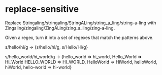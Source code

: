 # replace-sensitive

Replace Stringaling/stringaling/StringALing/string_a_ling/string-a-ling with Zingaling/zingaling/ZingALing/zing_a_ling/zing-a-ling.

Given a regex, turn it into a set of regexes that match the patterns above.

s/hello/hi/g -> {s/hello/hi/g, s/Hello/Hi/g}

s/hello_world/hi_world/g
  ->
{hello_world => hi_world, Hello_World => Hi_World HELLO_WORLD => HI_WORLD, HelloWorld => HiWorld, helloWorld, hiWorld, hello-world => hi-world}
